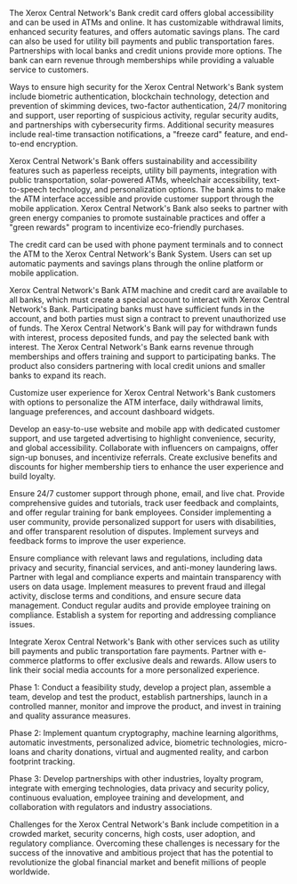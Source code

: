 The Xerox Central Network's Bank credit card offers global accessibility and can be used in ATMs and online. It has customizable withdrawal limits, enhanced security features, and offers automatic savings plans. The card can also be used for utility bill payments and public transportation fares. Partnerships with local banks and credit unions provide more options. The bank can earn revenue through memberships while providing a valuable service to customers.

Ways to ensure high security for the Xerox Central Network's Bank system include biometric authentication, blockchain technology, detection and prevention of skimming devices, two-factor authentication, 24/7 monitoring and support, user reporting of suspicious activity, regular security audits, and partnerships with cybersecurity firms. Additional security measures include real-time transaction notifications, a "freeze card" feature, and end-to-end encryption.

Xerox Central Network's Bank offers sustainability and accessibility features such as paperless receipts, utility bill payments, integration with public transportation, solar-powered ATMs, wheelchair accessibility, text-to-speech technology, and personalization options. The bank aims to make the ATM interface accessible and provide customer support through the mobile application. Xerox Central Network's Bank also seeks to partner with green energy companies to promote sustainable practices and offer a "green rewards" program to incentivize eco-friendly purchases.

The credit card can be used with phone payment terminals and to connect the ATM to the Xerox Central Network's Bank System. Users can set up automatic payments and savings plans through the online platform or mobile application.

Xerox Central Network's Bank ATM machine and credit card are available to all banks, which must create a special account to interact with Xerox Central Network's Bank. Participating banks must have sufficient funds in the account, and both parties must sign a contract to prevent unauthorized use of funds. The Xerox Central Network's Bank will pay for withdrawn funds with interest, process deposited funds, and pay the selected bank with interest. The Xerox Central Network's Bank earns revenue through memberships and offers training and support to participating banks. The product also considers partnering with local credit unions and smaller banks to expand its reach.

Customize user experience for Xerox Central Network's Bank customers with options to personalize the ATM interface, daily withdrawal limits, language preferences, and account dashboard widgets.

Develop an easy-to-use website and mobile app with dedicated customer support, and use targeted advertising to highlight convenience, security, and global accessibility. Collaborate with influencers on campaigns, offer sign-up bonuses, and incentivize referrals. Create exclusive benefits and discounts for higher membership tiers to enhance the user experience and build loyalty.

Ensure 24/7 customer support through phone, email, and live chat. Provide comprehensive guides and tutorials, track user feedback and complaints, and offer regular training for bank employees. Consider implementing a user community, provide personalized support for users with disabilities, and offer transparent resolution of disputes. Implement surveys and feedback forms to improve the user experience.

Ensure compliance with relevant laws and regulations, including data privacy and security, financial services, and anti-money laundering laws. Partner with legal and compliance experts and maintain transparency with users on data usage. Implement measures to prevent fraud and illegal activity, disclose terms and conditions, and ensure secure data management. Conduct regular audits and provide employee training on compliance. Establish a system for reporting and addressing compliance issues.

Integrate Xerox Central Network's Bank with other services such as utility bill payments and public transportation fare payments. Partner with e-commerce platforms to offer exclusive deals and rewards. Allow users to link their social media accounts for a more personalized experience.

Phase 1:
Conduct a feasibility study, develop a project plan, assemble a team, develop and test the product, establish partnerships, launch in a controlled manner, monitor and improve the product, and invest in training and quality assurance measures.

Phase 2:
Implement quantum cryptography, machine learning algorithms, automatic investments, personalized advice, biometric technologies, micro-loans and charity donations, virtual and augmented reality, and carbon footprint tracking.

Phase 3:
Develop partnerships with other industries, loyalty program, integrate with emerging technologies, data privacy and security policy, continuous evaluation, employee training and development, and collaboration with regulators and industry associations.

Challenges for the Xerox Central Network's Bank include competition in a crowded market, security concerns, high costs, user adoption, and regulatory compliance. Overcoming these challenges is necessary for the success of the innovative and ambitious project that has the potential to revolutionize the global financial market and benefit millions of people worldwide.
